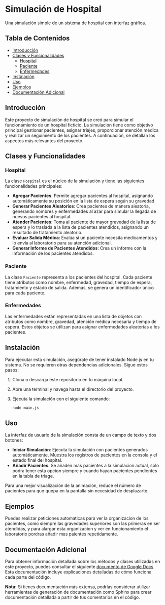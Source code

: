 # Simulación de Hospital

Una simulación simple de un sistema de hospital con interfaz gráfica.

## Tabla de Contenidos

- [Introducción](#introducción)
- [Clases y Funcionalidades](#clases-y-funcionalidades)
  - [Hospital](#hospital)
  - [Paciente](#paciente)
  - [Enfermedades](#enfermedades)
- [Instalación](#instalación)
- [Uso](#uso)
- [Ejemplos](#ejemplos)
- [Documentación Adicional](#documentación-adicional)

## Introducción

Este proyecto de simulación de hospital se creó para simular el funcionamiento de un hospital ficticio. La simulación tiene como objetivo principal gestionar pacientes, asignar triajes, proporcionar atención médica y realizar un seguimiento de los pacientes. A continuación, se detallan los aspectos más relevantes del proyecto.

## Clases y Funcionalidades

### Hospital

La clase `Hospital` es el núcleo de la simulación y tiene las siguientes funcionalidades principales:

- **Agregar Pacientes**: Permite agregar pacientes al hospital, asignando automáticamente su posición en la lista de espera según su gravedad.
- **Generar Pacientes Aleatorios**: Crea pacientes de manera aleatoria, generando nombres y enfermedades al azar para simular la llegada de nuevos pacientes al hospital.
- **Atender Pacientes**: Toma al paciente de mayor gravedad de la lista de espera y lo traslada a la lista de pacientes atendidos, asignando un resultado de tratamiento aleatorio.
- **Evaluar Salida Médica**: Evalúa si un paciente necesita medicamentos y lo envía al laboratorio para su atención adicional.
- **Generar Informe de Pacientes Atendidos**: Crea un informe con la información de los pacientes atendidos.

### Paciente

La clase `Paciente` representa a los pacientes del hospital. Cada paciente tiene atributos como nombre, enfermedad, gravedad, tiempo de espera, tratamiento y estado de salida. Además, se genera un identificador único para cada paciente.

### Enfermedades

Las enfermedades están representadas en una lista de objetos con atributos como nombre, gravedad, atención médica necesaria y tiempo de espera. Estos objetos se utilizan para asignar enfermedades aleatorias a los pacientes.

## Instalación

Para ejecutar esta simulación, asegúrate de tener instalado Node.js en tu sistema. No se requieren otras dependencias adicionales. Sigue estos pasos:

1. Clona o descarga este repositorio en tu máquina local.

2. Abre una terminal y navega hasta el directorio del proyecto.

3. Ejecuta la simulación con el siguiente comando:

   ```sh
   node main.js
   ```

## Uso

La interfaz de usuario de la simulación consta de un campo de texto y dos botones:

- **Iniciar Simulación**: Ejecuta la simulación con pacientes generados automáticamente. Muestra los registros de pacientes en la consola y el estado final del hospital.
- **Añadir Pacientes**: Se añaden mas pacientes a la simulacion actual, solo podra tener esta opcion siempre y cuando hayan pacientes pendientes en la tabla de triage.

Para una mejor visualización de la animación, reduce el número de pacientes para que quepa en la pantalla sin necesidad de desplazarte.

## Ejemplos

Puedes realizar peticiones automaticas para ver la organizacion de los pacientes, como siempre las gravedades superiores son las primeras en ser atendidas, y para alargar esta organizacion y ver en funcionamiento el laboratorio pordras añadir mas paientes repetidamente.

## Documentación Adicional

Para obtener información detallada sobre los métodos y clases utilizadas en este proyecto, puedes consultar el siguiente [documento de Google Docs](https://docs.google.com/document/d/1on0gxWtfyRfsFA7rcnNgrG_LQrkHno581fevUHhDlik/edit?usp=sharing). Esta documentación incluye explicaciones detalladas de cómo funciona cada parte del código.

**Nota:** Si tienes documentación más extensa, podrías considerar utilizar herramientas de generación de documentación como Sphinx para crear documentación detallada a partir de tus comentarios en el código.
